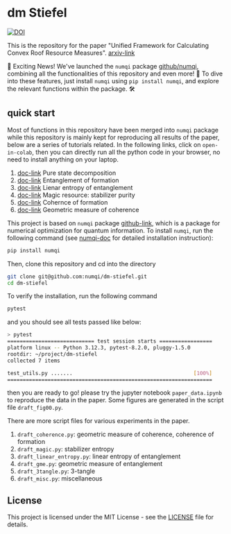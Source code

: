 # dm Stiefel

[![DOI](https://zenodo.org/badge/796548095.svg)](https://zenodo.org/doi/10.5281/zenodo.12540300)

This is the repository for the paper "Unified Framework for Calculating Convex Roof Resource Measures". [arxiv-link](https://arxiv.org/abs/2406.19683)

🚀 Exciting News! We've launched the `numqi` package [github/numqi](https://github.com/numqi/numqi), combining all the functionalities of this repository and even more! 🌟 To dive into these features, just install `numqi` using `pip install numqi`, and explore the relevant functions within the package. 🛠️

## quick start

Most of functions in this repository have been merged into `numqi` package while this repository is mainly kept for reproducing all results of the paper, below are a series of tutorials related. In the following links, click on `open-in-colab`, then you can directly run all the python code in your browser, no need to install anything on your laptop.

1. [doc-link](https://numqi.github.io/numqi/application/resource/pure-state-decomp/#pure-state-decomposition) Pure state decomposition
2. [doc-link](https://numqi.github.io/numqi/application/entangle/measure/#entanglement-of-formation) Entanglement of formation
3. [doc-link](https://numqi.github.io/numqi/application/entangle/linear_entropy_entanglement/#linear-entropy-of-entanglement) Lienar entropy of entanglement
4. [doc-link](https://numqi.github.io/numqi/application/magic/stabilizer_purity/#stabilizer-purity) Magic resource: stabilizer purity
5. [doc-link](https://numqi.github.io/numqi/application/coherence/cof/#coherence-of-formation) Cohernce of formation
6. [doc-link](https://numqi.github.io/numqi/application/coherence/gmc/#geometric-measure-of-coherence) Geometric measure of coherence

This project is based on `numqi` package [github-link](https://github.com/numqi/numqi), which is a package for numerical optimization for quantum information. To install `numqi`, run the following command (see [numqi-doc](https://numqi.github.io/numqi/installation/) for detailed installation instruction):

```bash
pip install numqi
```

Then, clone this repository and cd into the directory

```bash
git clone git@github.com:numqi/dm-stiefel.git
cd dm-stiefel
```

To verify the installation, run the following command

```bash
pytest
```

and you should see all tests passed like below:

```bash
> pytest
============================ test session starts =================
platform linux -- Python 3.12.3, pytest-8.2.0, pluggy-1.5.0
rootdir: ~/project/dm-stiefel
collected 7 items

test_utils.py .......                                       [100%]
==================================================================
```

then you are ready to go! please try the jupyter notebook `paper_data.ipynb` to reproduce the data in the paper. Some figures are generated in the script file `draft_fig00.py`.

There are more script files for various experiments in the paper.

1. `draft_coherence.py`: geometric measure of coherence, coherence of formation
2. `draft_magic.py`: stabilizer entropy
3. `draft_linear_entropy.py`: linear entropy of entanglement
4. `draft_gme.py`: geometric measure of entanglement
5. `draft_3tangle.py`: 3-tangle
6. `draft_misc.py`: miscellaneous

## License

This project is licensed under the MIT License - see the [LICENSE](./LICENSE) file for details.
